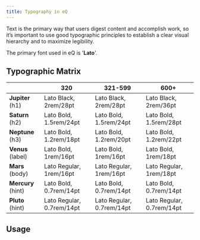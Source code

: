 ```yaml
---
title: Typography in eQ
---
```

Text is the primary way that users digest content and accomplish work, so it’s important to use good typographic principles to establish a clear visual hierarchy and to maximize legibility.

The primary font used in eQ is '__Lato__'.

## Typographic Matrix
|  | 320 | 321-599 | 600+ |
|--|-----|---------|------|
| __Jupiter__ (h1) | Lato Black, 2rem/28pt | Lato Black, 2rem/28pt | Lato Black, 2rem/36pt |
| __Saturn__ (h2) | Lato Bold, 1.5rem/24pt | Lato Bold, 1.5rem/24pt | Lato Bold, 1.5rem/28pt |
| __Neptune__ (h3) | Lato Bold, 1.2rem/18pt | Lato Bold, 1.2rem/20pt | Lato Bold, 1.2rem/22pt |
| __Venus__ (label) | Lato Bold, 1rem/16pt | Lato Bold, 1rem/16pt | Lato Bold, 1rem/18pt |
| __Mars__ (body) | Lato Regular, 1rem/16pt | Lato Regular, 1rem/16pt | Lato Regular, 1rem/18pt |
| __Mercury__ (hint) | Lato Bold, 0.7rem/14pt | Lato Bold, 0.7rem/14pt | Lato Bold, 0.7rem/14pt |
| __Pluto__ (hint) | Lato Regular, 0.7rem/14pt | Lato Regular, 0.7rem/14pt | Lato Regular, 0.7rem/14pt |

## Usage
